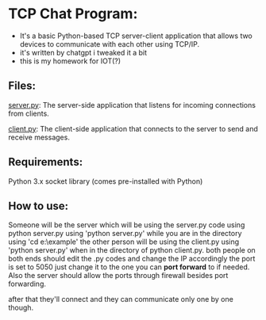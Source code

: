 # TCP Chat Program:

- It's a basic Python-based TCP server-client application that allows two devices to communicate with each other using TCP/IP.
- it's written by chatgpt i tweaked it a bit
- this is my homework for IOT(?) 

## Files:

[server.py](https://github.com/pou-sou/Tamrin_aghaye_zare/blob/main/Source%20code/server.py): The server-side application that listens for incoming connections from clients.

[client.py](https://github.com/pou-sou/Tamrin_aghaye_zare/blob/main/Source%20code/client.py): The client-side application that connects to the server to send and receive messages. 
    
## Requirements:
  Python 3.x
  socket library (comes pre-installed with Python)

## How to use:

Someone will be the server which will be using the server.py code using python server.py using 'python server.py' while you are in the directory using 'cd e:\example'
the other person will be using the client.py using 'python server.py' when in the directory of python client.py.
both people on both ends should edit the .py codes and change the IP accordingly the port is set to 5050 just change it to the one you can **port forward** to if needed.
Also the server should allow the ports through firewall besides port forwarding.

after that they'll connect and they can communicate only one by one though.
